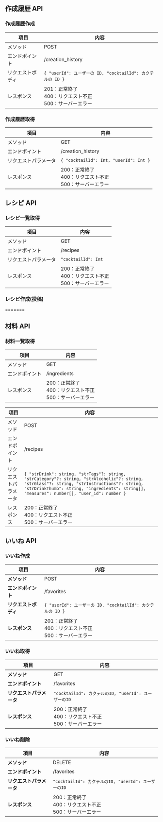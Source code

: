 ## 作成履歴 API

### 作成履歴作成

| 項目             | 内容                                                        |
| ---------------- | ----------------------------------------------------------- |
| メソッド         | POST                                                        |
| エンドポイント   | /creation_history                                           |
| リクエストボディ | `{ "userId": ユーザーの ID, "cocktailId": カクテルの ID }`  |
| レスポンス       | 201：正常終了<br>400：リクエスト不正<br>500：サーバーエラー |

### 作成履歴取得

| 項目                 | 内容                                                        |
| -------------------- | ----------------------------------------------------------- |
| メソッド             | GET                                                         |
| エンドポイント       | /creation_history                                           |
| リクエストパラメータ | `{ "cocktailId": Int, "userId": Int }`                      |
| レスポンス           | 200：正常終了<br>400：リクエスト不正<br>500：サーバーエラー |

## レシピ API

### レシピ一覧取得

| 項目                 | 内容                                                        |
| -------------------- | ----------------------------------------------------------- |
| メソッド             | GET                                                         |
| エンドポイント       | /recipes                                                    |
| リクエストパラメータ | `"cocktailId": Int`                                         |
| レスポンス           | 200：正常終了<br>400：リクエスト不正<br>500：サーバーエラー |

### レシピ作成(投稿)
=======
## 材料 API

### 材料一覧取得

| 項目           | 内容                                                        |
| -------------- | ----------------------------------------------------------- |
| メソッド       | GET                                                         |
| エンドポイント | /ingredients                                                |
| レスポンス     | 200：正常終了<br>400：リクエスト不正<br>500：サーバーエラー |


| 項目                 | 内容                                                                                                                                                                                                                                      |
| -------------------- | ----------------------------------------------------------------------------------------------------------------------------------------------------------------------------------------------------------------------------------------- |
| メソッド             | POST                                                                                                                                                                                                                                      |
| エンドポイント       | /recipes                                                                                                                                                                                                                                  |
| リクエストパラメータ | `{ "strDrink": string, "strTags"?: string, "strCategory"?: string, "strAlcoholic"?: string, "strGlass"?: string, "strInstructions"?: string, "strDrinkThumb": string, "ingredients": string[], "measures": number[], "user_id": number }` |
| レスポンス           | 200：正常終了<br>400：リクエスト不正<br>500：サーバーエラー                                                                                                                                                                               |

## いいね API

### いいね作成

| 項目                 | 内容                                                        |
| -------------------- | ----------------------------------------------------------- |
| **メソッド**         | POST                                                        |
| **エンドポイント**   | /favorites                                                  |
| **リクエストボディ** | `{ "userId": ユーザーの ID, "cocktailId": カクテルの ID }`  |
| **レスポンス**       | 201：正常終了<br>400：リクエスト不正<br>500：サーバーエラー |

### いいね取得

| 項目                     | 内容                                                        |
| ------------------------ | ----------------------------------------------------------- |
| **メソッド**             | GET                                                         |
| **エンドポイント**       | /favorites                                                  |
| **リクエストパラメータ** | `"cocktailId": カクテルのID, "userId": ユーザーのID`        |
| **レスポンス**           | 200：正常終了<br>400：リクエスト不正<br>500：サーバーエラー |

### いいね削除

| 項目                     | 内容                                                        |
| ------------------------ | ----------------------------------------------------------- |
| **メソッド**             | DELETE                                                      |
| **エンドポイント**       | /favorites                                                  |
| **リクエストパラメータ** | `"cocktailId": カクテルのID, "userId": ユーザーのID `    |
| **レスポンス**           | 200：正常終了<br>400：リクエスト不正<br>500：サーバーエラー |

